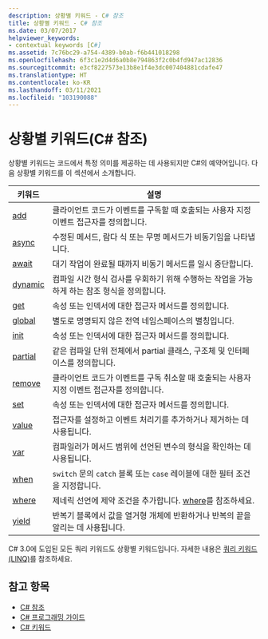 ```yaml
---
description: 상황별 키워드 - C# 참조
title: 상황별 키워드 - C# 참조
ms.date: 03/07/2017
helpviewer_keywords:
- contextual keywords [C#]
ms.assetid: 7c76bc29-a754-4389-b0ab-f6b441018298
ms.openlocfilehash: 6f3c1e2d4d6a0b8e794863f2c0b4fd947ac12836
ms.sourcegitcommit: e3cf8227573e13b8e1f4e3dc007404881cdafe47
ms.translationtype: HT
ms.contentlocale: ko-KR
ms.lasthandoff: 03/11/2021
ms.locfileid: "103190088"
---
```

# <a name="contextual-keywords-c-reference"></a>상황별 키워드(C# 참조)

상황별 키워드는 코드에서 특정 의미를 제공하는 데 사용되지만 C#의 예약어입니다. 다음 상황별 키워드를 이 섹션에서 소개합니다.  
  
|키워드|설명|  
|-------------|-----------------|  
|[add](./add.md)|클라이언트 코드가 이벤트를 구독할 때 호출되는 사용자 지정 이벤트 접근자를 정의합니다.|  
|[async](./async.md)|수정된 메서드, 람다 식 또는 무명 메서드가 비동기임을 나타냅니다.|  
|[await](../operators/await.md)|대기 작업이 완료될 때까지 비동기 메서드를 일시 중단합니다.|  
|[dynamic](../builtin-types/reference-types.md)|컴파일 시간 형식 검사를 우회하기 위해 수행하는 작업을 가능하게 하는 참조 형식을 정의합니다.|  
|[get](./get.md)|속성 또는 인덱서에 대한 접근자 메서드를 정의합니다.|  
|[global](../operators/namespace-alias-qualifier.md)|별도로 명명되지 않은 전역 네임스페이스의 별칭입니다.|  
|[init](./init.md)|속성 또는 인덱서에 대한 접근자 메서드를 정의합니다.|  
|[partial](./partial-type.md)|같은 컴파일 단위 전체에서 partial 클래스, 구조체 및 인터페이스를 정의합니다.|  
|[remove](./remove.md)|클라이언트 코드가 이벤트를 구독 취소할 때 호출되는 사용자 지정 이벤트 접근자를 정의합니다.|  
|[set](./set.md)|속성 또는 인덱서에 대한 접근자 메서드를 정의합니다.|  
|[value](./value.md)|접근자를 설정하고 이벤트 처리기를 추가하거나 제거하는 데 사용됩니다.|  
|[var](./var.md)|컴파일러가 메서드 범위에 선언된 변수의 형식을 확인하는 데 사용됩니다.|  
|[when](when.md)|`switch` 문의 `catch` 블록 또는 `case` 레이블에 대한 필터 조건을 지정합니다.|
|[where](./where-generic-type-constraint.md)|제네릭 선언에 제약 조건을 추가합니다. [where](./where-clause.md)를 참조하세요.|  
|[yield](./yield.md)|반복기 블록에서 값을 열거형 개체에 반환하거나 반복의 끝을 알리는 데 사용됩니다.|  
  
 C# 3.0에 도입된 모든 쿼리 키워드도 상황별 키워드입니다. 자세한 내용은 [쿼리 키워드(LINQ)](./query-keywords.md)를 참조하세요.  
  
## <a name="see-also"></a>참고 항목

- [C# 참조](../index.md)
- [C# 프로그래밍 가이드](../../programming-guide/index.md)
- [C# 키워드](./index.md)
